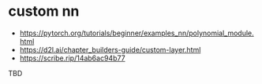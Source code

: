 # custom nn

* https://pytorch.org/tutorials/beginner/examples_nn/polynomial_module.html
* https://d2l.ai/chapter_builders-guide/custom-layer.html
* https://scribe.rip/14ab6ac94b77


TBD